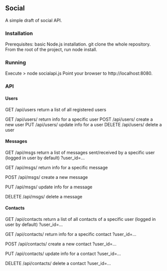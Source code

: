 ## Social

A simple draft of social API.

### Installation
Prerequisites: basic Node.js installation.
git clone the whole repository. From the root of the project, run node install.


### Running
Execute > node socialapi.js
Point your browser to http://localhost:8080.


### API

#### Users

GET     /api/users 			return a list of all registered users

GET     /api/users/<id> 	return info for a specific user
POST    /api/users/<id> 	create a new user
PUT     /api/users/<id> 	update info for a user
DELETE  /api/users/<id> 	delete a user


#### Messages

GET     /api/msgs 			return a list of messages sent/received by a specific user (logged in user by default)
			?user_id=...

GET     /api/msgs/<id> 		return info for a specific message

POST    /api/msgs/<id> 		create a new message

PUT     /api/msgs/<id> 		update info for a message

DELETE  /api/msgs/<id> 		delete a message


#### Contacts

GET     /api/contacts 			return a list of all contacts of a specific user (logged in user by default)
			?user_id=...

GET     /api/contacts/<id> 		return info for a specific contact
			?user_id=...

POST    /api/contacts/<id> 		create a new contact
			?user_id=...

PUT     /api/contacts/<id> 		update info for a contact
			?user_id=...

DELETE  /api/contacts/<id> 		delete a contact
			?user_id=...

